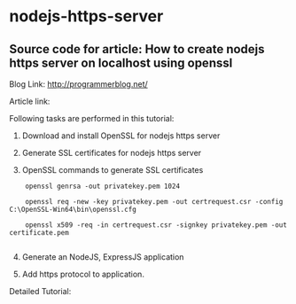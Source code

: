 # nodejs-https-server


## Source code for article: How to create nodejs https server on localhost using openssl

Blog Link: http://programmerblog.net/

Article link:

Following tasks are performed in this tutorial:

1. Download and install OpenSSL for nodejs https server

2. Generate SSL certificates for nodejs https server

3. OpenSSL commands to generate SSL certificates
 
  ``` 
      openssl genrsa -out privatekey.pem 1024
      
      openssl req -new -key privatekey.pem -out certrequest.csr -config C:\OpenSSL-Win64\bin\openssl.cfg
      
      openssl x509 -req -in certrequest.csr -signkey privatekey.pem -out certificate.pem 
      
  ```
  4. Generate an NodeJS, ExpressJS application
  
  5. Add https protocol to application.
  
  Detailed Tutorial:
  
  
